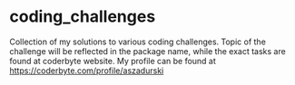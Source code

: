 # coding_challenges
Collection of my solutions to various coding challenges. Topic of the challenge will be reflected in the package name, while the exact tasks are found at coderbyte website. My profile can be found at https://coderbyte.com/profile/aszadurski
